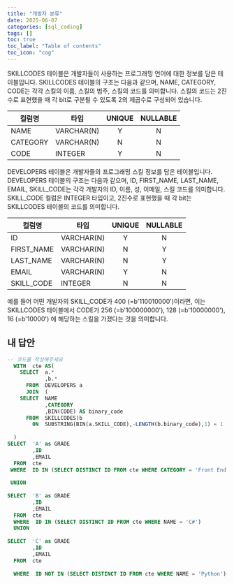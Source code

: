 ```yaml
---
title: "개발자 분류"
date: 2025-06-07
categories: [sql_coding]
tags: []
toc: true
toc_label: "Table of contents"
toc_icon: "cog"
---
```


SKILLCODES 테이블은 개발자들이 사용하는 프로그래밍 언어에 대한 정보를 담은 테이블입니다. SKILLCODES 테이블의 구조는 다음과 같으며, NAME, CATEGORY, CODE는 각각 스킬의 이름, 스킬의 범주, 스킬의 코드를 의미합니다. 스킬의 코드는 2진수로 표현했을 때 각 bit로 구분될 수 있도록 2의 제곱수로 구성되어 있습니다.

| 컬럼명    | 타입         | UNIQUE | NULLABLE |
| --------- | ------------ | :----: | :------: |
| NAME      | VARCHAR(N)   |   Y    |    N     |
| CATEGORY  | VARCHAR(N)   |   N    |    N     |
| CODE      | INTEGER      |   Y    |    N     |

DEVELOPERS 테이블은 개발자들의 프로그래밍 스킬 정보를 담은 테이블입니다. DEVELOPERS 테이블의 구조는 다음과 같으며, ID, FIRST_NAME, LAST_NAME, EMAIL, SKILL_CODE는 각각 개발자의 ID, 이름, 성, 이메일, 스킬 코드를 의미합니다. SKILL_CODE 컬럼은 INTEGER 타입이고, 2진수로 표현했을 때 각 bit는 SKILLCODES 테이블의 코드를 의미합니다.

| 컬럼명     | 타입         | UNIQUE | NULLABLE |
| ---------- | ------------ | :----: | :------: |
| ID         | VARCHAR(N)   |   Y    |    N     |
| FIRST_NAME | VARCHAR(N)   |   N    |    Y     |
| LAST_NAME  | VARCHAR(N)   |   N    |    Y     |
| EMAIL      | VARCHAR(N)   |   Y    |    N     |
| SKILL_CODE | INTEGER      |   N    |    N     |


예를 들어 어떤 개발자의 SKILL_CODE가 400 (=b'110010000')이라면, 이는 SKILLCODES 테이블에서 CODE가 256 (=b'100000000'), 128 (=b'10000000'), 16 (=b'10000') 에 해당하는 스킬을 가졌다는 것을 의미합니다.

## 내 답안

~~~sql
-- 코드를 작성해주세요
  WITH  cte AS(
    SELECT  a.*
            ,b.*
      FROM  DEVELOPERS a
      JOIN  (
    SELECT  NAME
            ,CATEGORY
            ,BIN(CODE) AS binary_code
      FROM  SKILLCODES)b
        ON  SUBSTRING(BIN(a.SKILL_CODE),-LENGTH(b.binary_code),1) = 1
            
  )
SELECT  'A' as GRADE
        ,ID
        ,EMAIL
  FROM  cte
 WHERE  ID IN (SELECT DISTINCT ID FROM cte WHERE CATEGORY = 'Front End') and ID IN (SELECT DISTINCT ID FROM cte WHERE NAME = 'Python')
 
 UNION
     
SELECT  'B' as GRADE
        ,ID
        ,EMAIL
  FROM  cte
  WHERE  ID IN (SELECT DISTINCT ID FROM cte WHERE NAME = 'C#')
  UNION
      
SELECT  'C' as GRADE
        ,ID
        ,EMAIL
  FROM  cte
  
  WHERE  ID NOT IN (SELECT DISTINCT ID FROM cte WHERE NAME = 'Python') and ID IN (SELECT DISTINCT ID FROM cte WHERE CATEGORY = 'Front End');
~~~
